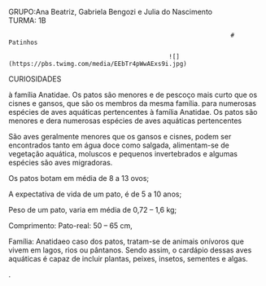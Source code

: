 
GRUPO:Ana Beatriz, Gabriela Bengozi e Julia do Nascimento                                                                 
TURMA: 1B                                                               
                                                                 
                                                                 
                                                                 
                                                                 # Patinhos

                                                ![](https://pbs.twimg.com/media/EEbTr4pWwAExs9i.jpg)
 
 CURIOSIDADES

  à família Anatidae. Os patos são menores e de pescoço mais curto que os cisnes e gansos, que são os membros da mesma família.
para numerosas espécies de aves aquáticas pertencentes à família Anatidae. Os patos são menores e dera numerosas espécies de aves aquáticas pertencentes

São aves geralmente menores que os gansos e cisnes, podem ser encontrados tanto em água doce como salgada, alimentam-se de vegetação aquática, moluscos e pequenos invertebrados e algumas espécies são aves migradoras.

Os patos botam em média de 8 a 13 ovos;

A expectativa de vida de um pato, é de 5 a 10 anos;

Peso de um pato, varia em média de 0,72 – 1,6 kg; 

Comprimento: Pato-real: 50 – 65 cm,

Família: Anatidaeo caso dos patos, tratam-se de animais onívoros que vivem em lagos, rios ou pântanos. Sendo assim, o cardápio dessas aves aquáticas é capaz de incluir plantas, peixes, insetos, sementes e algas.






.

















